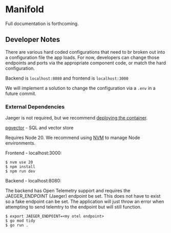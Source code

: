 # Manifold

Full documentation is forthcoming.

## Developer Notes

There are various hard coded configurations that need to br broken out into a configuration file the app loads.
For now, developers can change those endpoints and ports via the appropriate component code, or match the hard configuration.

Backend is `localhost:8080` and frontend is `localhost:3000`

We will implement a solution to change the configuration via a `.env` in a future commit.

### External Dependencies

Jaeger is not required, but we recommend [deploying the container](https://www.jaegertracing.io/docs/1.6/getting-started/#all-in-one-docker-image).

[pgvector](https://github.com/pgvector/pgvector) - SQL and vector store

Requires Node 20. We recommend using [NVM](https://github.com/nvm-sh/nvm) to manage Node environments.


Frontend - localhost:3000:
```
$ nvm use 20
$ npm install
$ npm run dev
```

Backend - localhost:8080:

The backend has Open Telemetry support and requires the JAEGER_ENDPOINT (Jaeger) endpoint be set. This does not have to exist so a fake endpoint can be set.
The application will just throw an error when attempting to send telemtry to the endpoint but will still function.

```
$ export JAEGER_ENDPOINT=<my otel endpoint>
$ go mod tidy
$ go run .
```